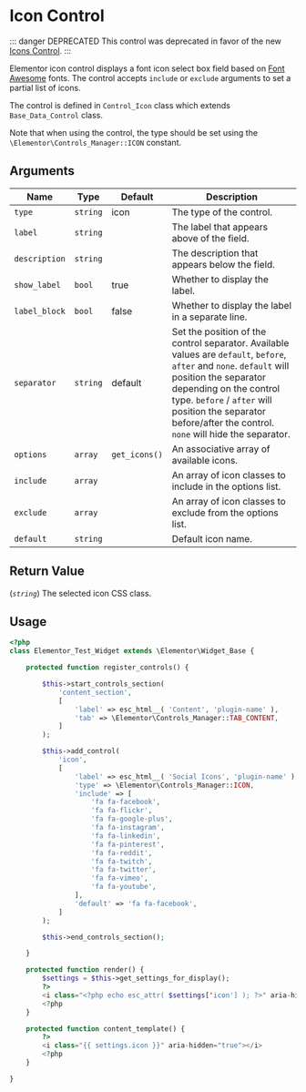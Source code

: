 # Icon Control

::: danger DEPRECATED
This control was deprecated in favor of the new [Icons Control](./control-icons).
:::

Elementor icon control displays a font icon select box field based on [Font Awesome](https://fontawesome.com/) fonts. The control accepts `include` or `exclude` arguments to set a partial list of icons.

The control is defined in `Control_Icon` class which extends `Base_Data_Control` class.

Note that when using the control, the type should be set using the `\Elementor\Controls_Manager::ICON` constant.

## Arguments

<table>
	<thead>
		<tr>
			<th>Name</th>
			<th>Type</th>
			<th>Default</th>
			<th>Description</th>
		</tr>
	</thead>
	<tbody>
		<tr>
			<td><code>type</code></td>
			<td><code>string</code></td>
			<td>icon</td>
			<td>The type of the control.</td>
		</tr>
		<tr>
			<td><code>label</code></td>
			<td><code>string</code></td>
			<td>&nbsp;</td>
			<td>The label that appears above of the field.</td>
		</tr>
		<tr>
			<td><code>description</code></td>
			<td><code>string</code></td>
			<td>&nbsp;</td>
			<td>The description that appears below the field.</td>
		</tr>
		<tr>
			<td><code>show_label</code></td>
			<td><code>bool</code></td>
			<td>true</td>
			<td>Whether to display the label.</td>
		</tr>
		<tr>
			<td><code>label_block</code></td>
			<td><code>bool</code></td>
			<td>false</td>
			<td>Whether to display the label in a separate line.</td>
		</tr>
		<tr>
			<td><code>separator</code></td>
			<td><code>string</code></td>
			<td>default</td>
			<td>Set the position of the control separator. Available values are <code>default</code>, <code>before</code>, <code>after</code> and <code>none</code>. <code>default</code> will position the separator depending on the control type. <code>before</code> / <code>after</code> will position the separator before/after the control. <code>none</code> will hide the separator.</td>
		</tr>
		<tr>
			<td><code>options</code></td>
			<td><code>array</code></td>
			<td><code>get_icons()</code></td>
			<td>An associative array of available icons.</td>
		</tr>
		<tr>
			<td><code>include</code></td>
			<td><code>array</code></td>
			<td>&nbsp;</td>
			<td>An array of icon classes to include in the options list.</td>
		</tr>
		<tr>
			<td><code>exclude</code></td>
			<td><code>array</code></td>
			<td>&nbsp;</td>
			<td>An array of icon classes to exclude from the options list.</td>
		</tr>
		<tr>
			<td><code>default</code></td>
			<td><code>string</code></td>
			<td>&nbsp;</td>
			<td>Default icon name.</td>
		</tr>
	</tbody>
</table>

## Return Value

(_`string`_) The selected icon CSS class.

## Usage

```php {14-34,43,49}
<?php
class Elementor_Test_Widget extends \Elementor\Widget_Base {

	protected function register_controls() {

		$this->start_controls_section(
			'content_section',
			[
				'label' => esc_html__( 'Content', 'plugin-name' ),
				'tab' => \Elementor\Controls_Manager::TAB_CONTENT,
			]
		);

		$this->add_control(
			'icon',
			[
				'label' => esc_html__( 'Social Icons', 'plugin-name' ),
				'type' => \Elementor\Controls_Manager::ICON,
				'include' => [
					'fa fa-facebook',
					'fa fa-flickr',
					'fa fa-google-plus',
					'fa fa-instagram',
					'fa fa-linkedin',
					'fa fa-pinterest',
					'fa fa-reddit',
					'fa fa-twitch',
					'fa fa-twitter',
					'fa fa-vimeo',
					'fa fa-youtube',
				],
				'default' => 'fa fa-facebook',
			]
		);

		$this->end_controls_section();

	}

	protected function render() {
		$settings = $this->get_settings_for_display();
		?>
		<i class="<?php echo esc_attr( $settings['icon'] ); ?>" aria-hidden="true"></i>
		<?php
	}

	protected function content_template() {
		?>
		<i class="{{ settings.icon }}" aria-hidden="true"></i>
		<?php
	}

}
```
